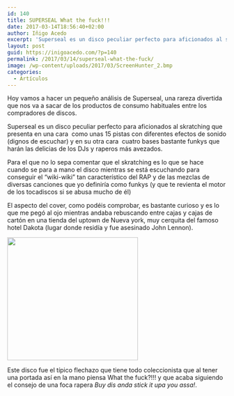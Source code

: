 ```yaml
---
id: 140
title: SUPERSEAL What the fuck!!!
date: 2017-03-14T18:56:40+02:00
author: Iñigo Acedo
excerpt: 'Superseal es un disco peculiar perfecto para aficionados al skratching que presenta en una cara  como unas 15 pistas con diferentes efectos de sonido (dignos de escuchar) y en su otra cara  cuatro bases bastante funkys que harán las delicias de los DJs y raperos más avezados.'
layout: post
guid: https://inigoacedo.com/?p=140
permalink: /2017/03/14/superseal-what-the-fuck/
image: /wp-content/uploads/2017/03/ScreenHunter_2.bmp
categories:
  - Artículos
---
```

Hoy vamos a hacer un pequeño análisis de Superseal, una rareza divertida que nos va a sacar de los productos de consumo habituales entre los compradores de discos.

<!--more-->

Superseal es un disco peculiar perfecto para aficionados al skratching que presenta en una cara  como unas 15 pistas con diferentes efectos de sonido (dignos de escuchar) y en su otra cara  cuatro bases bastante funkys que harán las delicias de los DJs y raperos más avezados.

Para el que no lo sepa comentar que el skratching es lo que se hace cuando se para a mano el disco mientras se está escuchando para conseguir el “wiki-wiki” tan característico del RAP y de las mezclas de diversas canciones que yo definiría como funkys (y que te revienta el motor de los tocadiscos si se abusa mucho de él)

El aspecto del cover, como podéis comprobar, es bastante curioso y es lo que me pegó al ojo mientras andaba rebuscando entre cajas y cajas de cartón en una tienda del uptown de Nueva york, muy cerquita del famoso hotel Dakota (lugar donde residía y fue asesinado John Lennon).

[<img class="alignnone size-medium wp-image-141" src="https://inigoacedo.com/wp-content/uploads/2017/03/ScreenHunter_1-300x282.bmp" alt="" width="300" height="282" srcset="https://inigoacedo.com/wp-content/uploads/2017/03/ScreenHunter_1-300x282.bmp 300w, https://inigoacedo.com/wp-content/uploads/2017/03/ScreenHunter_1.bmp 631w" sizes="(max-width: 300px) 100vw, 300px" />](https://inigoacedo.com/wp-content/uploads/2017/03/ScreenHunter_1.bmp)

Este disco fue el típico flechazo que tiene todo coleccionista que al tener una portada así en la mano piensa What the fuck?!!! y que acaba siguiendo el consejo de una foca rapera _Buy dis anda stick it upa you assa!_.